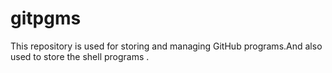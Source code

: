 # gitpgms
This repository is used for storing and managing GitHub programs.And also used to store the shell programs . 
